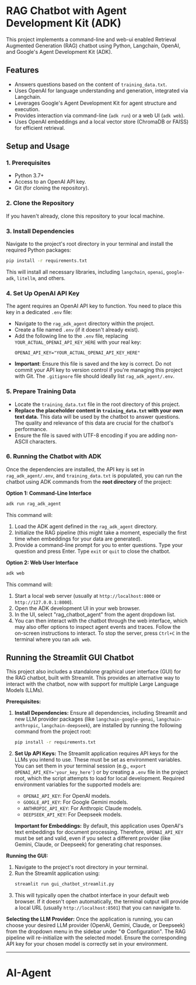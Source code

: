 # RAG Chatbot with Agent Development Kit (ADK)

This project implements a command-line and web-ui enabled Retrieval Augmented Generation (RAG) chatbot using Python, Langchain, OpenAI, and Google's Agent Development Kit (ADK).

## Features

- Answers questions based on the content of `training_data.txt`.
- Uses OpenAI for language understanding and generation, integrated via Langchain.
- Leverages Google's Agent Development Kit for agent structure and execution.
- Provides interaction via command-line (`adk run`) or a web UI (`adk web`).
- Uses OpenAI embeddings and a local vector store (ChromaDB or FAISS) for efficient retrieval.

## Setup and Usage

### 1. Prerequisites
- Python 3.7+
- Access to an OpenAI API key.
- Git (for cloning the repository).

### 2. Clone the Repository
If you haven't already, clone this repository to your local machine.

### 3. Install Dependencies
Navigate to the project's root directory in your terminal and install the required Python packages:
```bash
pip install -r requirements.txt
```
This will install all necessary libraries, including `langchain`, `openai`, `google-adk`, `litellm`, and others.

### 4. Set Up OpenAI API Key
The agent requires an OpenAI API key to function. You need to place this key in a dedicated `.env` file:
   - Navigate to the `rag_adk_agent` directory within the project.
   - Create a file named `.env` (if it doesn't already exist).
   - Add the following line to the `.env` file, replacing `YOUR_ACTUAL_OPENAI_API_KEY_HERE` with your real key:
     ```
     OPENAI_API_KEY="YOUR_ACTUAL_OPENAI_API_KEY_HERE"
     ```
   - **Important**: Ensure this file is saved and the key is correct. Do not commit your API key to version control if you're managing this project with Git. The `.gitignore` file should ideally list `rag_adk_agent/.env`.

### 5. Prepare Training Data
- Locate the `training_data.txt` file in the root directory of this project.
- **Replace the placeholder content in `training_data.txt` with your own text data.** This data will be used by the chatbot to answer questions. The quality and relevance of this data are crucial for the chatbot's performance.
- Ensure the file is saved with UTF-8 encoding if you are adding non-ASCII characters.

### 6. Running the Chatbot with ADK

Once the dependencies are installed, the API key is set in `rag_adk_agent/.env`, and `training_data.txt` is populated, you can run the chatbot using ADK commands from the **root directory** of the project:

**Option 1: Command-Line Interface**
```bash
adk run rag_adk_agent
```
This command will:
1. Load the ADK agent defined in the `rag_adk_agent` directory.
2. Initialize the RAG pipeline (this might take a moment, especially the first time when embeddings for your data are generated).
3. Provide a command-line prompt for you to enter questions.
Type your question and press Enter. Type `exit` or `quit` to close the chatbot.

**Option 2: Web User Interface**
```bash
adk web
```
This command will:
1. Start a local web server (usually at `http://localhost:8000` or `http://127.0.0.1:8000`).
2. Open the ADK development UI in your web browser.
3. In the UI, select "rag_chatbot_agent" from the agent dropdown list.
4. You can then interact with the chatbot through the web interface, which may also offer options to inspect agent events and traces.
Follow the on-screen instructions to interact. To stop the server, press `Ctrl+C` in the terminal where you ran `adk web`.

## Running the Streamlit GUI Chatbot

This project also includes a standalone graphical user interface (GUI) for the RAG chatbot, built with Streamlit. This provides an alternative way to interact with the chatbot, now with support for multiple Large Language Models (LLMs).

**Prerequisites:**

1.  **Install Dependencies:**
    Ensure all dependencies, including Streamlit and new LLM provider packages (like `langchain-google-genai`, `langchain-anthropic`, `langchain-deepseek`), are installed by running the following command from the project root:
    ```bash
    pip install -r requirements.txt
    ```

2.  **Set Up API Keys:**
    The Streamlit application requires API keys for the LLMs you intend to use. These must be set as environment variables. You can set them in your terminal session (e.g., `export OPENAI_API_KEY='your_key_here'`) or by creating a `.env` file in the project root, which the script attempts to load for local development.
    Required environment variables for the supported models are:
    -   `OPENAI_API_KEY`: For OpenAI models.
    -   `GOOGLE_API_KEY`: For Google Gemini models.
    -   `ANTHROPIC_API_KEY`: For Anthropic Claude models.
    -   `DEEPSEEK_API_KEY`: For Deepseek models.

    **Important for Embeddings:** By default, this application uses OpenAI's text embeddings for document processing. Therefore, `OPENAI_API_KEY` must be set and valid, even if you select a different provider (like Gemini, Claude, or Deepseek) for generating chat responses.

**Running the GUI:**

1.  Navigate to the project's root directory in your terminal.
2.  Run the Streamlit application using:
    ```bash
    streamlit run gui_chatbot_streamlit.py
    ```
3.  This will typically open the chatbot interface in your default web browser. If it doesn't open automatically, the terminal output will provide a local URL (usually `http://localhost:8501`) that you can navigate to.

**Selecting the LLM Provider:**
Once the application is running, you can choose your desired LLM provider (OpenAI, Gemini, Claude, or Deepseek) from the dropdown menu in the sidebar under "⚙️ Configuration". The RAG pipeline will re-initialize with the selected model. Ensure the corresponding API key for your chosen model is correctly set in your environment.

---
# AI-Agent
